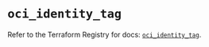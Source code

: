 # `oci_identity_tag`

Refer to the Terraform Registry for docs: [`oci_identity_tag`](https://registry.terraform.io/providers/hashicorp/oci/7.19.0/docs/resources/identity_tag).
